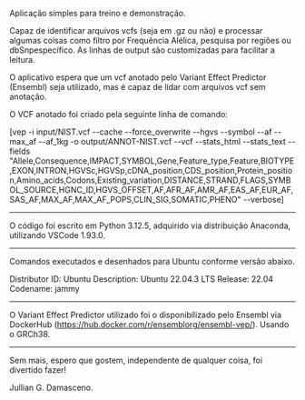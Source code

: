Aplicação simples para treino e demonstração.

Capaz de identificar arquivos vcfs (seja em .gz ou não) e processar algumas coisas como filtro por Frequência Alélica, pesquisa por regiões ou dbSnpespecífico. As linhas de output são customizadas para facilitar a leitura.

O aplicativo espera que um vcf anotado pelo Variant Effect Predictor (Ensembl) seja utilizado, mas é capaz de lidar com arquivos vcf sem anotação.

O VCF anotado foi criado pela seguinte linha de comando:

[vep -i input/NIST.vcf --cache --force_overwrite --hgvs --symbol --af --max_af --af_1kg -o output/ANNOT-NIST.vcf --vcf --stats_html --stats_text --fields "Allele,Consequence,IMPACT,SYMBOL,Gene,Feature_type,Feature,BIOTYPE,EXON,INTRON,HGVSc,HGVSp,cDNA_position,CDS_position,Protein_position,Amino_acids,Codons,Existing_variation,DISTANCE,STRAND,FLAGS,SYMBOL_SOURCE,HGNC_ID,HGVS_OFFSET,AF,AFR_AF,AMR_AF,EAS_AF,EUR_AF,SAS_AF,MAX_AF,MAX_AF_POPS,CLIN_SIG,SOMATIC,PHENO" --verbose]

---

O código foi escrito em Python 3.12.5, adquirido via distribuição Anaconda, utilizando VSCode 1.93.0.

---

Comandos executados e desenhados para Ubuntu conforme versão abaixo.

Distributor ID: Ubuntu
Description:    Ubuntu 22.04.3 LTS
Release:        22.04
Codename:       jammy

---

O Variant Effect Predictor utilizado foi o disponibilizado pelo Ensembl via DockerHub (https://hub.docker.com/r/ensemblorg/ensembl-vep/). Usando o GRCh38.

---

Sem mais, espero que gostem, independente de qualquer coisa, foi divertido fazer!

Jullian G. Damasceno.